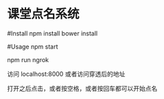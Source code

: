 课堂点名系统
============

#Install
npm install
bower install

#Usage
npm start

npm run ngrok

访问 localhost:8000
或者访问穿透后的地址

打开之后点击，或者按空格，或者按回车都可以开始点名